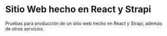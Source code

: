 # Sitio Web hecho en React y Strapi
Pruebas para producción de un sitio web hecho en React y Strapi, además de otros servicios 
